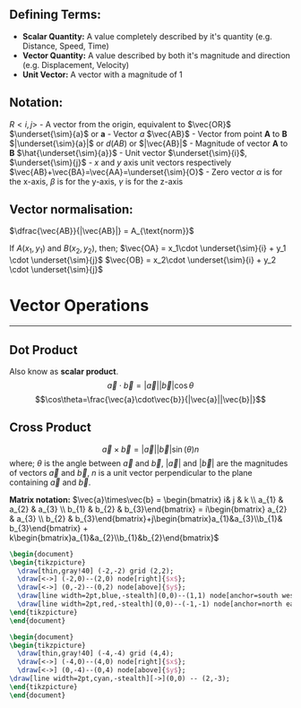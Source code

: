 
## Defining Terms:

- **Scalar Quantity:**  A value completely described by it's quantity (e.g. Distance, Speed, Time)
- **Vector Quantity:** A value described by both it's magnitude and direction (e.g. Displacement, Velocity)
- **Unit Vector:** A vector with a magnitude of 1


## Notation:

$R<i,j>$ - A vector from the origin, equivalent to $\vec{OR}$
$\underset{\sim}{a}$ or $\textbf{a}$ - Vector $a$
$\vec{AB}$ - Vector from point **A** to **B**
$|\underset{\sim}{a}|$ or $d(AB)$ or $|\vec{AB}|$ - Magnitude of vector **A** to **B** 
$\hat{\underset{\sim}{a}}$ - Unit vector
$\underset{\sim}{i}$, $\underset{\sim}{j}$ - $x$ and $y$ axis unit vectors respectively
$\vec{AB}+\vec{BA}=\vec{AA}=\underset{\sim}{O}$ - Zero vector
$\alpha$ is for the x-axis, $\beta$ is for the y-axis, $\gamma$ is for the z-axis

## Vector normalisation:
$\dfrac{\vec{AB}}{|\vec{AB}|} = A_{\text{norm}}$


If $A(x_1, y_1)$ and $B(x_2, y_2)$, then;
$\vec{OA} = x_1\cdot \underset{\sim}{i} + y_1 \cdot \underset{\sim}{j}$
$\vec{OB} = x_2\cdot \underset{\sim}{i} + y_2 \cdot \underset{\sim}{j}$

# Vector Operations
---

## Dot Product
Also know as **scalar product**.
$$\vec{a}\cdot\vec{b}=|\vec{a}||\vec{b}|\cos\theta$$
$$\cos\theta=\frac{\vec{a}\cdot\vec{b}}{|\vec{a}||\vec{b}|}$$
## Cross Product

$$\vec{a}\times \vec{b}=|\vec{a}||\vec{b}|\sin(\theta) n$$
where;
$\theta$ is the angle between $\vec{a}$ and $\vec{b}$,
$|\vec{a}|$ and $|\vec{b}|$ are the magnitudes of vectors $\vec{a}$ and $\vec{b}$,
$n$ is a unit vector perpendicular to the plane containing  $\vec{a}$ and $\vec{b}$.

**Matrix notation:**
$\vec{a}\times\vec{b} = \begin{bmatrix} i& j & k \\ a_{1} & a_{2} & a_{3} \\ b_{1} & b_{2} & b_{3}\end{bmatrix} = i\begin{bmatrix} a_{2} & a_{3} \\ b_{2} & b_{3}\end{bmatrix}+j\begin{bmatrix}a_{1}&a_{3}\\b_{1}& b_{3}\end{bmatrix} + k\begin{bmatrix}a_{1}&a_{2}\\b_{1}&b_{2}\end{bmatrix}$
```tikz
\begin{document}
\begin{tikzpicture} 
  \draw[thin,gray!40] (-2,-2) grid (2,2);
  \draw[<->] (-2,0)--(2,0) node[right]{$x$};
  \draw[<->] (0,-2)--(0,2) node[above]{$y$};
  \draw[line width=2pt,blue,-stealth](0,0)--(1,1) node[anchor=south west]{$\boldsymbol{u}$};
  \draw[line width=2pt,red,-stealth](0,0)--(-1,-1) node[anchor=north east]{$\boldsymbol{-u}$};
\end{tikzpicture}
\end{document}
```
```tikz
\begin{document}
\begin{tikzpicture}
  \draw[thin,gray!40] (-4,-4) grid (4,4);
  \draw[<->] (-4,0)--(4,0) node[right]{$x$};
  \draw[<->] (0,-4)--(0,4) node[above]{$y$};
\draw[line width=2pt,cyan,-stealth][->](0,0) -- (2,-3);
\end{tikzpicture}
\end{document}
```
